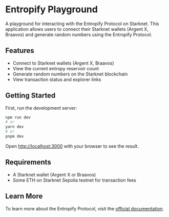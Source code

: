 # Entropify Playground

A playground for interacting with the Entropify Protocol on Starknet. This application allows users to connect their Starknet wallets (Argent X, Braavos) and generate random numbers using the Entropify Protocol.

## Features

- Connect to Starknet wallets (Argent X, Braavos)
- View the current entropy reservoir count
- Generate random numbers on the Starknet blockchain
- View transaction status and explorer links

## Getting Started

First, run the development server:

```bash
npm run dev
# or
yarn dev
# or
pnpm dev
```

Open [http://localhost:3000](http://localhost:3000) with your browser to see the result.

## Requirements

- A Starknet wallet (Argent X or Braavos)
- Some ETH on Starknet Sepolia testnet for transaction fees

## Learn More

To learn more about the Entropify Protocol, visit the [official documentation](https://entropify.xyz).